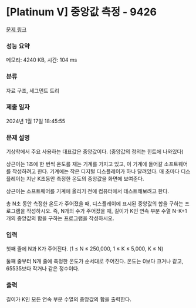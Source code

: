 # [Platinum V] 중앙값 측정 - 9426 

[문제 링크](https://www.acmicpc.net/problem/9426) 

### 성능 요약

메모리: 4240 KB, 시간: 104 ms

### 분류

자료 구조, 세그먼트 트리

### 제출 일자

2024년 1월 17일 18:45:55

### 문제 설명

<p>기상학에서 주요 사용하는 대표값은 중앙값이다. (중앙값의 정의는 힌트에 나와있다)</p>

<p>상근이는 1초에 한 번씩 온도를 재는 기계를 가지고 있고, 이 기계에 들어갈 소프트웨어를 작성하려고 한다. 기계에는 작은 디지털 디스플레이가 하나 달려있다. 매 초마다 디스플레이는 지난 K초동안 측정한 온도의 중앙값을 화면에 보여준다.</p>

<p>상근이는 소프트웨어를 기계에 올리기 전에 컴퓨터에서 테스트해보려고 한다.</p>

<p>총 N초 동안 측정한 온도가 주어졌을 때, 디스플레이에 표시된 중앙값의 합을 구하는 프로그램을 작성하시오. 즉, N개의 수가 주어졌을 때, 길이가 K인 연속 부분 수열 N-K+1개의 중앙값의 합을 구하는 프로그램을 작성하시오.</p>

### 입력 

 <p>첫째 줄에 N과 K가 주어진다. (1 ≤ N ≤ 250,000, 1 ≤ K ≤ 5,000, K ≤ N)</p>

<p>둘째 줄부터 N개 줄에 측정한 온도가 순서대로 주어진다. 온도는 0보다 크거나 같고, 65535보다 작거나 같은 정수이다.</p>

### 출력 

 <p>길이가 K인 모든 연속 부분 수열의 중앙값의 합을 출력한다.</p>

